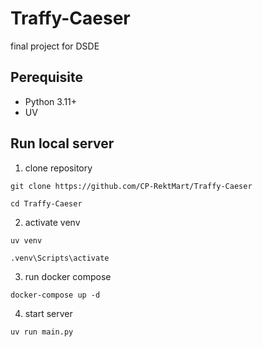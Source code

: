 # Traffy-Caeser

final project for DSDE

## Perequisite

- Python 3.11+
- UV

## Run local server

1. clone repository

```
git clone https://github.com/CP-RektMart/Traffy-Caeser

cd Traffy-Caeser
```

2. activate venv

```
uv venv

.venv\Scripts\activate
```

3. run docker compose

```
docker-compose up -d
```

4. start server

```
uv run main.py
```
